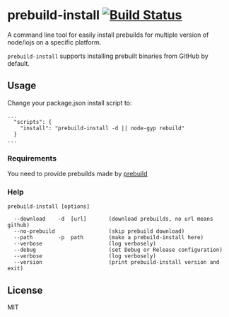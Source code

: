 # prebuild-install [![Build Status](https://travis-ci.org/mafintosh/prebuild-install.svg?branch=master)](https://travis-ci.org/mafintosh/prebuild-install)

A command line tool for easily install prebuilds for multiple version of node/iojs on a specific platform.

`prebuild-install` supports installing prebuilt binaries from GitHub by default.

## Usage

Change your package.json install script to:
```
...
  "scripts": {
    "install": "prebuild-install -d || node-gyp rebuild"
  }
...
```

### Requirements

You need to provide prebuilds made by [prebuild](https://github.com/mafintosh/prebuild)

### Help
```
prebuild-install [options]

  --download    -d  [url]       (download prebuilds, no url means github)
  --no-prebuild                 (skip prebuild download)
  --path        -p  path        (make a prebuild-install here)
  --verbose                     (log verbosely)
  --debug                       (set Debug or Release configuration)
  --verbose                     (log verbosely)
  --version                     (print prebuild-install version and exit)
 ```

## License

MIT

